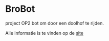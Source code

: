 # BroBot
project OP2 bot om door een doolhof te rijden.

Alle informatie is te vinden op de [site](http://stud.hro.nl/0935462/)
